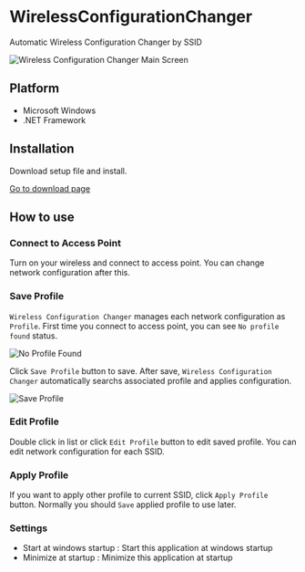 # WirelessConfigurationChanger

Automatic Wireless Configuration Changer by SSID

![Wireless Configuration Changer Main Screen](https://cloud.githubusercontent.com/assets/2906960/16141747/ff583582-3488-11e6-86bc-2a334ad6aa4f.jpg)

## Platform
* Microsoft Windows
* .NET Framework

## Installation
Download setup file and install.

[Go to download page](https://github.com/zemna/WirelessConfigurationChanger/releases)

## How to use

### Connect to Access Point

Turn on your wireless and connect to access point. You can change network configuration after this.

### Save Profile
`Wireless Configuration Changer` manages each network configuration as `Profile`. First time you connect to access point, you can see `No profile found` status. 

![No Profile Found](https://cloud.githubusercontent.com/assets/2906960/16141851/fc11a952-3489-11e6-8a25-ed356e9418a5.jpg)

Click `Save Profile` button to save. After save, `Wireless Configuration Changer` automatically searchs associated profile and applies configuration.

![Save Profile](https://cloud.githubusercontent.com/assets/2906960/16141858/04f6e65e-348a-11e6-9111-97551501bcef.jpg)

### Edit Profile
Double click in list or click `Edit Profile` button to edit saved profile. You can edit network configuration for each SSID.

### Apply Profile
If you want to apply other profile to current SSID, click `Apply Profile` button. Normally you should `Save` applied profile to use later.

### Settings
* Start at windows startup : Start this application at windows startup
* Minimize at startup : Minimize this application at startup
